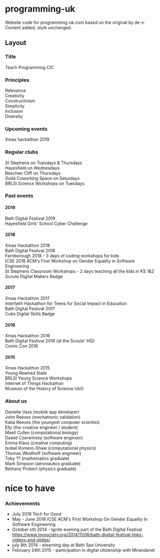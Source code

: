 # programming-uk
Website code for programming-uk.com based on the original by de-v. Content added, style unchanged.

## Layout

### Title
Teach Programming CIC

### Principles
Relevance   
Creativity   
Constructivism   
Simplicity   
Inclusion   
Diversity   

### Upcoming events
Xmas hackathon 2019


### Regular clubs
St Stephens on Tuesdays & Thursdays   
Hayesfield on Wednesdays   
Beechen Cliff on Thursdays   
Guild Coworking Space on Saturdays   
BRLSI Science Workshops on Tuesdays   

### Past events

#### 2019

Bath Digital Festival 2019   
Hayesfield Girls' School Cyber Challenge   

#### 2018

Xmas Hackathon 2018   
Bath Digital Festival 2018   
Farnborough 2018 - 3 days of coding workshops for kids   
ICSE 2018 ACM's First Workshop on Gender Equality in Software Engineering   
St Stephens Classroom Workshops - 2 days teaching all the kids in KS 1&2   
Scouts Digital Makers Badge   

#### 2017

Xmas Hackathon 2017   
Interfaith Hackathon for Teens for Social Impact in Education   
Bath Digital Festival 2017   
Cubs Digital Skills Badge   

#### 2016

Xmas Hackathon 2016   
Bath Digital Festival 2016 (at the Scouts' HQ)   
Comic Con 2016   

#### 2015

Xmas Hackathon 2015   
Young Rewired State   
BRLSI Young Science Workshops   
Internet of Things Hackathon   
Museum of the History of Science UoO   


### About us

Danielle Vass (mobile app developer)   
John Reeves (mechatronic validation)   
Katia Reeves (the youngest computer scientist)   
Elly (the creative engineer / student)   
Maell Cullen (computational biology)   
Dawid Czerwinsky (software engineer)   
Emma Klass (creative computing)   
Isobel Romero-Shaw (computational physics)   
Thomas Westhoff (software engineer)   
Toby ?? (mathematics graduate)   
Mark Simpson (aeronautics graduate)   
Bethany Probert (physics graduate)   

# nice to have

### Achievements

* July 2018 Tech for Good  
* May - June 2018 ICSE ACM's First Workshop On Gender Equality In Software Engineering   
* October xth 2014 - Ignite evening part of the Bath Digital Festival https://www.mysociety.org/2014/11/06/bath-digital-festival-links-videos-and-slides/  
* july 8th 2014 - elearning day at Bath Spa University  
* February 24th 2015 - participation in digital citizenship with Mirandanet  


